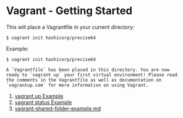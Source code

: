 # Vagrant - Getting Started
This will place a Vagrantfile in your current directory:
```shell
$ vagrant init hashicorp/precise64
```
Example:
```
$ vagrant init hashicorp/precise64
```
```
A `Vagrantfile` has been placed in this directory. You are now
ready to `vagrant up` your first virtual environment! Please read
the comments in the Vagrantfile as well as documentation on
`vagrantup.com` for more information on using Vagrant.
```

1. [vagrant up Example](vagrant-up-example.md)
2. [vagrant status Example](vagrant-status-example.md)
3. [vagrant-shared-folder-example.md](vagrant-shared-folder-example.md)
